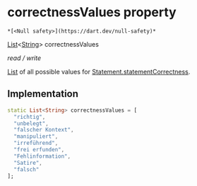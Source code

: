 


# correctnessValues property




    *[<Null safety>](https://dart.dev/null-safety)*


[List](https://api.flutter.dev/flutter/dart-core/List-class.html)&lt;[String](https://api.flutter.dev/flutter/dart-core/String-class.html)> correctnessValues
  
_read / write_



<p><a href="https://api.flutter.dev/flutter/dart-core/List-class.html">List</a> of all possible values for <a href="../../models_statement/Statement/statementCorrectness.md">Statement.statementCorrectness</a>.</p>



## Implementation

```dart
static List<String> correctnessValues = [
  "richtig",
  "unbelegt",
  "falscher Kontext",
  "manipuliert",
  "irreführend",
  "frei erfunden",
  "Fehlinformation",
  "Satire",
  "falsch"
];


```







